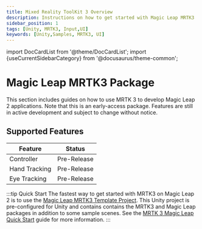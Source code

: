 ```yaml
---
title: Mixed Reality ToolKit 3 Overview
description: Instructions on how to get started with Magic Leap MRTK3
sidebar_position: 1
tags: [Unity, MRTK3, Input,UI]
keywords: [Unity,Samples, MRTK3, UI]
---
```


import DocCardList from '@theme/DocCardList';
import {useCurrentSidebarCategory} from '@docusaurus/theme-common';

# Magic Leap MRTK3 Package

This section includes guides on how to use MRTK 3 to develop Magic Leap 2 applications. Note that this is an early-access package. Features are still in active development and subject to change without notice.

## Supported Features

| Feature | Status |
|--|--|
| Controller | Pre-Release |
| Hand Tracking | Pre-Release |
| Eye Tracking | Pre-Release |


:::tip Quick Start 
The fastest way to get started with MRTK3 on Magic Leap 2 is to use the [Magic Leap MRTK3 Template Project](./mrtk3-template.md). This Unity project is pre-configured for Unity and contains contains the MRTK3 and Magic Leap packages in addition to some sample scenes. See the [MRTK 3 Magic Leap Quick Start](./mrtk3-template.md) guide for more information.
:::


<DocCardList items={useCurrentSidebarCategory().items}/>